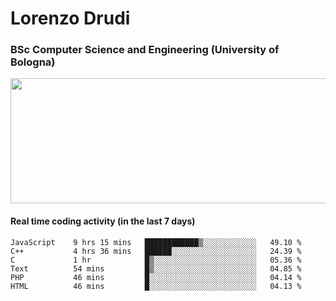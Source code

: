 # Lorenzo Drudi
### BSc Computer Science and Engineering (University of Bologna)

<img src="https://github-readme-stats.vercel.app/api?username=LorenzoDrudi&count_private=true&show_icons=true&theme=gruvbox" height=200px width=550px>

<!---Use wakatime plugins to track the coding time--->
#### Real time coding activity (in the last 7 days)
<!--START_SECTION:waka-->

```text
JavaScript    9 hrs 15 mins   ████████████▒░░░░░░░░░░░░   49.10 %
C++           4 hrs 36 mins   ██████░░░░░░░░░░░░░░░░░░░   24.39 %
C             1 hr            █▒░░░░░░░░░░░░░░░░░░░░░░░   05.36 %
Text          54 mins         █▒░░░░░░░░░░░░░░░░░░░░░░░   04.85 %
PHP           46 mins         █░░░░░░░░░░░░░░░░░░░░░░░░   04.14 %
HTML          46 mins         █░░░░░░░░░░░░░░░░░░░░░░░░   04.13 %
```

<!--END_SECTION:waka-->
